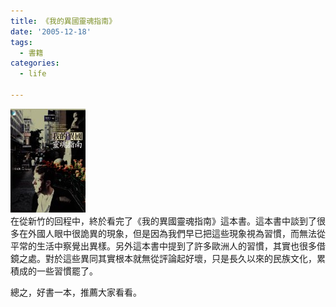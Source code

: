 ```yaml
---
title: 《我的異國靈魂指南》
date: '2005-12-18'
tags:
  - 書籍
categories:
  - life

---
```

[![我的異國靈魂指南](images/0.jpg)](http://www.flickr.com/photos/yurenju/74660891/ "Photo Sharing")  
在從新竹的回程中，終於看完了《我的異國靈魂指南》這本書。這本書中談到了很多在外國人眼中很詭異的現象，但是因為我們早已把這些現象視為習慣，而無法從平常的生活中察覺出異樣。另外這本書中提到了許多歐洲人的習慣，其實也很多借鏡之處。對於這些異同其實根本就無從評論起好壞，只是長久以來的民族文化，累積成的一些習慣罷了。  
  
總之，好書一本，推薦大家看看。